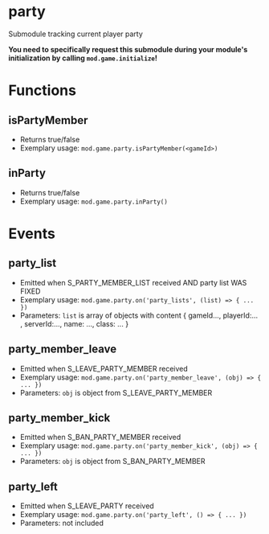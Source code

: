 # party
Submodule tracking current player party

**You need to specifically request this submodule during your module's initialization by calling `mod.game.initialize`!**

# Functions
## isPartyMember
- Returns true/false
- Exemplary usage: `mod.game.party.isPartyMember(<gameId>)`

## inParty
- Returns true/false
- Exemplary usage: `mod.game.party.inParty()`

# Events
## party_list
- Emitted when S_PARTY_MEMBER_LIST received AND party list WAS FIXED
- Exemplary usage: `mod.game.party.on('party_lists', (list) => { ... })`
- Parameters: `list` is array of objects with content { gameId..., playerId:... , serverId:..., name: ..., class: ... }

## party_member_leave
- Emitted when S_LEAVE_PARTY_MEMBER received
- Exemplary usage: `mod.game.party.on('party_member_leave', (obj) => { ... })`
- Parameters: `obj` is object from S_LEAVE_PARTY_MEMBER

## party_member_kick
- Emitted when S_BAN_PARTY_MEMBER received
- Exemplary usage: `mod.game.party.on('party_member_kick', (obj) => { ... })`
- Parameters: `obj` is object from S_BAN_PARTY_MEMBER

## party_left
- Emitted when S_LEAVE_PARTY received
- Exemplary usage: `mod.game.party.on('party_left', () => { ... })`
- Parameters: not included

